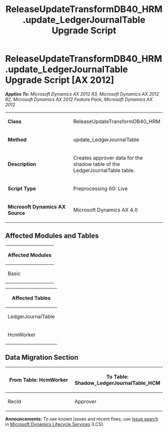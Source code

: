 ﻿---
title: ReleaseUpdateTransformDB40_HRM.update_LedgerJournalTable Upgrade Script
TOCTitle: ReleaseUpdateTransformDB40_HRM.update_LedgerJournalTable Upgrade Script
ms:assetid: bdf5b6ee-5152-ca47-e927-3ad62e698068
ms:mtpsurl: https://msdn.microsoft.com/en-us/library/JJ686693(v=AX.60)
ms:contentKeyID: 49710891
ms.date: 05/18/2015
mtps_version: v=AX.60
---

# ReleaseUpdateTransformDB40\_HRM.update\_LedgerJournalTable Upgrade Script [AX 2012]


_**Applies To:** Microsoft Dynamics AX 2012 R3, Microsoft Dynamics AX 2012 R2, Microsoft Dynamics AX 2012 Feature Pack, Microsoft Dynamics AX 2012_

<table>
<colgroup>
<col style="width: 50%" />
<col style="width: 50%" />
</colgroup>
<tbody>
<tr class="odd">
<td><p><strong>Class</strong></p></td>
<td><p>ReleaseUpdateTransformDB40_HRM</p></td>
</tr>
<tr class="even">
<td><p><strong>Method</strong></p></td>
<td><p>update_LedgerJournalTable</p></td>
</tr>
<tr class="odd">
<td><p><strong>Description</strong></p></td>
<td><p>Creates approver data for the shadow table of the LedgerJournalTable table.</p></td>
</tr>
<tr class="even">
<td><p><strong>Script Type</strong></p></td>
<td><p>Preprocessing 60: Live</p></td>
</tr>
<tr class="odd">
<td><p><strong>Microsoft Dynamics AX Source</strong></p></td>
<td><p>Microsoft Dynamics AX 4.0</p></td>
</tr>
</tbody>
</table>


## Affected Modules and Tables

<table>
<colgroup>
<col style="width: 100%" />
</colgroup>
<thead>
<tr class="header">
<th><p>Affected Modules</p></th>
</tr>
</thead>
<tbody>
<tr class="odd">
<td><p>Basic</p></td>
</tr>
</tbody>
</table>


<table>
<colgroup>
<col style="width: 100%" />
</colgroup>
<thead>
<tr class="header">
<th><p>Affected Tables</p></th>
</tr>
</thead>
<tbody>
<tr class="odd">
<td><p>LedgerJournalTable</p></td>
</tr>
<tr class="even">
<td><p>HcmWorker</p></td>
</tr>
</tbody>
</table>


## Data Migration Section

<table>
<colgroup>
<col style="width: 50%" />
<col style="width: 50%" />
</colgroup>
<thead>
<tr class="header">
<th><p>From Table: HcmWorker</p></th>
<th><p>To Table: Shadow_LedgerJournalTable_HCM</p></th>
</tr>
</thead>
<tbody>
<tr class="odd">
<td><p>RecId</p></td>
<td><p>Approver</p></td>
</tr>
</tbody>
</table>

  
**Announcements:** To see known issues and recent fixes, use [Issue search](http://go.microsoft.com/fwlink/?linkid=389258) in [Microsoft Dynamics Lifecycle Services](http://go.microsoft.com/fwlink/?linkid=306505) (LCS).

